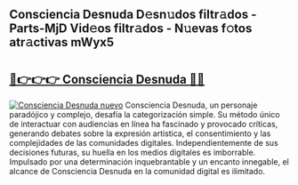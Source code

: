 ## Consciencia Desnuda D𝚎sn𝚞dos filtr𝚊dos - Parts-MjD Vid𝚎os filtr𝚊dos - N𝚞evas f𝚘tos atr𝚊ctivas mWyx5

# <h2><a href="http://mb683ln.tromn.icu/?c=Consciencia+Desnuda">🔗👉👉👉 Consciencia Desnuda 🔗🔗</a></h2>

[![Consciencia Desnuda nuevo](https://i.imgur.com/pEAQMta.gif)](http://mb683ln.tromn.icu/?c=Consciencia+Desnuda)
Consciencia Desnuda, un personaje paradójico y complejo, desafía la categorización simple. Su método único de interactuar con audiencias en línea ha fascinado y provocado críticas, generando debates sobre la expresión artística, el consentimiento y las complejidades de las comunidades digitales. Independientemente de sus decisiones futuras, su huella en los medios digitales es imborrable. Impulsado por una determinación inquebrantable y un encanto innegable, el alcance de Consciencia Desnuda en la comunidad digital es ilimitado.
